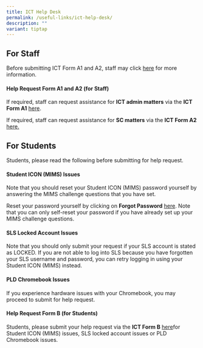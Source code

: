 ```yaml
---
title: ICT Help Desk
permalink: /useful-links/ict-help-desk/
description: ""
variant: tiptap
---
```

<h2>For Staff</h2>
<p>Before submitting ICT Form A1 and A2, staff may click <a href="/files/Sch_Web_DSS_Info_Directory_for_Staff.pdf" rel="noopener noreferrer nofollow" target="_blank">here</a> for
more information.</p>
<h4><strong>Help Request Form A1 and A2 (for Staff)</strong></h4>
<p>If required, staff can request assistance for <strong>ICT admin matters</strong> via
the <strong>ICT Form A1</strong>  <a href="https://forms.moe.edu.sg/forms/Jb1xwv" rel="noopener noreferrer nofollow" target="_blank">here</a>.</p>
<p>If required, staff can request assistance for <strong>SC matters</strong> via
the <strong>ICT Form A2 </strong><a href="https://form.gov.sg/65a3e0e1e95a250012f4e75f" rel="noopener noreferrer nofollow" target="_blank">here.</a>
</p>
<h2>For Students</h2>
<p>Students, please read the following before submitting for help request.</p>
<h4><strong>Student ICON (MIMS) Issues</strong></h4>
<p>Note that you should reset your Student ICON (MIMS) password yourself
by answering the MIMS challenge questions that you have set.</p>
<p>Reset your password yourself by clicking on <strong>Forgot Password</strong> 
<a href="https://idp.mims.moe.gov.sg/nidp//app/login" rel="noopener noreferrer nofollow" target="_blank">here</a>. Note that you can only self-reset your password if you have
already set up your MIMS challenge questions.</p>
<h4><strong>SLS Locked Account Issues</strong></h4>
<p>Note that you should only submit your request if your SLS account is stated
as LOCKED. If you are not able to log into SLS because you have forgotten
your SLS username and password, you can retry logging in using your Student
ICON (MIMS) instead.</p>
<h4><strong>PLD Chromebook Issues</strong></h4>
<p>If you experience hardware issues with your Chromebook, you may proceed
to submit for help request.</p>
<h4><strong>Help Request Form B (for Students)</strong></h4>
<p>Students, please submit your help request via the <strong>ICT Form B</strong> 
<a href="https://forms.moe.edu.sg/forms/JAnG8o" rel="noopener noreferrer nofollow" target="_blank">here</a>for Student ICON (MIMS) issues, SLS locked account issues or PLD
Chromebook issues.</p>